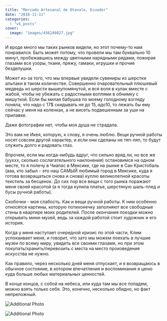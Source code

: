 ```yaml
---
title: "Mercado Artesanal de Otavalo, Ecuador"
date: "2018-11-11"
categories: 
  - "vk_posts"
cover:
  image: "images/456240827.jpg"
---
```


И вроде много мы таких рынков видели, но этот почему-то нам понравился. Быть может потому, что провели мы там буквально 10 минут, пробежавшись между цветными нарядными рядами, пожирая глазами все узоры, ткани, пряжу, гамаки, игрушки и прочие безделушки.

<!--more-->

Может из-за того, что мы впервые увидели сувениры из шерстки альпаки в таком количестве. Совершенно очаровательный плюшевый медведь из шерсти вышеупомянутой, и вся воля в кулак вместе с жабой, чтобы не убежать с радостными воплями в обнимку с мишуткой. Если бы милая бабушка по моему голодному взгляду поняла, что надо с 17$ скидывать не до 15$, а до 10$, то лежать бы ему сейчас у меня на коленках, а не висеть подвешенным за уши на прилавке.

Даже фотографии нет, чтобы моя душа не страдала.

Это вам не Икея, которую, к слову, я очень люблю. Вещи ручной работы носят совсем другой характер, и если они сделаны не тяп-ляп, то будут служить долго и радовать глаз.

Впрочем, если мы когда-нибудь вдруг, что сильно вряд ли, но все же (ууххх, сколько сослагательного наклонения) остановимся на одном месте, то я полечу в Чиапас в Мексике, где на рынке в Сан Кристобаль (ааа, кто забыл - это наш САМЫЙ любимый город в Мексике, куда я готова возвращаться снова и снова) куплю великолепной красоты текстиль за бесценок. До сих пор все вещи с того рынка поражают меня своей красотой (а я тогда купила платье, шерстяную шаль-плед и бусы ручной работы).

Скобочки - моя слабость. Как и вещи ручной работы. К ним особенно относятся картины, которую потихонечку заполняют все свободные стены в квартире моих родителей. После окончания поездки можно открывать мини-музей, ведь за каждой работой стоит художник и его история.

Когда у меня наступает очередной кризис по этой части, Клим успокаивает меня, и говорит, что зато мы можем поехать в лучшие музеи по всему миру, увидеть все своими глазами, но при этом покупать/хранить/перевозить с места на место произведения искусства не нужно.

Как правило, через несколько дней меня отпускает, и я возвращаюсь в обычное состояние, в котором впечатления и воспоминания я ценю куда больше любых материальных ценностей.

В конце концов, с собой на небеса, или куда там мы все попадем, можно взять только себя. Это, конечно, несколько обидно, но факт непреложный.

![Additional Photo](https://vodpop.ru/wp-content/uploads/2023/07/456240828.jpg)

![Additional Photo](https://vodpop.ru/wp-content/uploads/2023/07/456240829.jpg)
